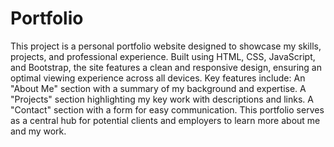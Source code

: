 # Portfolio
 This project is a personal portfolio website designed to showcase my skills, projects, and professional experience. Built using HTML, CSS, JavaScript, and Bootstrap, the site features a clean and responsive design, ensuring an optimal viewing experience across all devices.  Key features include:  An "About Me" section with a summary of my background and expertise. A "Projects" section highlighting my key work with descriptions and links. A "Contact" section with a form for easy communication. This portfolio serves as a central hub for potential clients and employers to learn more about me and my work.
